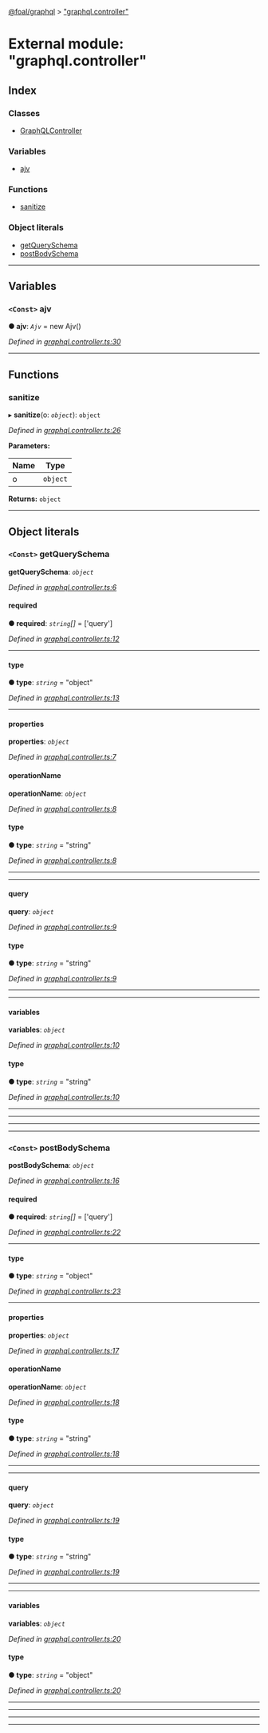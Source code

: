 [@foal/graphql](../README.md) > ["graphql.controller"](../modules/_graphql_controller_.md)

# External module: "graphql.controller"

## Index

### Classes

* [GraphQLController](../classes/_graphql_controller_.graphqlcontroller.md)

### Variables

* [ajv](_graphql_controller_.md#ajv)

### Functions

* [sanitize](_graphql_controller_.md#sanitize)

### Object literals

* [getQuerySchema](_graphql_controller_.md#getqueryschema)
* [postBodySchema](_graphql_controller_.md#postbodyschema)

---

## Variables

<a id="ajv"></a>

### `<Const>` ajv

**● ajv**: *`Ajv`* =  new Ajv()

*Defined in [graphql.controller.ts:30](https://github.com/FoalTS/foal/blob/538afb23/packages/graphql/src/graphql.controller.ts#L30)*

___

## Functions

<a id="sanitize"></a>

###  sanitize

▸ **sanitize**(o: *`object`*): `object`

*Defined in [graphql.controller.ts:26](https://github.com/FoalTS/foal/blob/538afb23/packages/graphql/src/graphql.controller.ts#L26)*

**Parameters:**

| Name | Type |
| ------ | ------ |
| o | `object` |

**Returns:** `object`

___

## Object literals

<a id="getqueryschema"></a>

### `<Const>` getQuerySchema

**getQuerySchema**: *`object`*

*Defined in [graphql.controller.ts:6](https://github.com/FoalTS/foal/blob/538afb23/packages/graphql/src/graphql.controller.ts#L6)*

<a id="getqueryschema.required"></a>

####  required

**● required**: *`string`[]* =  ['query']

*Defined in [graphql.controller.ts:12](https://github.com/FoalTS/foal/blob/538afb23/packages/graphql/src/graphql.controller.ts#L12)*

___
<a id="getqueryschema.type"></a>

####  type

**● type**: *`string`* = "object"

*Defined in [graphql.controller.ts:13](https://github.com/FoalTS/foal/blob/538afb23/packages/graphql/src/graphql.controller.ts#L13)*

___
<a id="getqueryschema.properties"></a>

####  properties

**properties**: *`object`*

*Defined in [graphql.controller.ts:7](https://github.com/FoalTS/foal/blob/538afb23/packages/graphql/src/graphql.controller.ts#L7)*

<a id="getqueryschema.properties.operationname"></a>

####  operationName

**operationName**: *`object`*

*Defined in [graphql.controller.ts:8](https://github.com/FoalTS/foal/blob/538afb23/packages/graphql/src/graphql.controller.ts#L8)*

<a id="getqueryschema.properties.operationname.type-1"></a>

####  type

**● type**: *`string`* = "string"

*Defined in [graphql.controller.ts:8](https://github.com/FoalTS/foal/blob/538afb23/packages/graphql/src/graphql.controller.ts#L8)*

___

___
<a id="getqueryschema.properties.query"></a>

####  query

**query**: *`object`*

*Defined in [graphql.controller.ts:9](https://github.com/FoalTS/foal/blob/538afb23/packages/graphql/src/graphql.controller.ts#L9)*

<a id="getqueryschema.properties.query.type-2"></a>

####  type

**● type**: *`string`* = "string"

*Defined in [graphql.controller.ts:9](https://github.com/FoalTS/foal/blob/538afb23/packages/graphql/src/graphql.controller.ts#L9)*

___

___
<a id="getqueryschema.properties.variables"></a>

####  variables

**variables**: *`object`*

*Defined in [graphql.controller.ts:10](https://github.com/FoalTS/foal/blob/538afb23/packages/graphql/src/graphql.controller.ts#L10)*

<a id="getqueryschema.properties.variables.type-3"></a>

####  type

**● type**: *`string`* = "string"

*Defined in [graphql.controller.ts:10](https://github.com/FoalTS/foal/blob/538afb23/packages/graphql/src/graphql.controller.ts#L10)*

___

___

___

___
<a id="postbodyschema"></a>

### `<Const>` postBodySchema

**postBodySchema**: *`object`*

*Defined in [graphql.controller.ts:16](https://github.com/FoalTS/foal/blob/538afb23/packages/graphql/src/graphql.controller.ts#L16)*

<a id="postbodyschema.required-1"></a>

####  required

**● required**: *`string`[]* =  ['query']

*Defined in [graphql.controller.ts:22](https://github.com/FoalTS/foal/blob/538afb23/packages/graphql/src/graphql.controller.ts#L22)*

___
<a id="postbodyschema.type-4"></a>

####  type

**● type**: *`string`* = "object"

*Defined in [graphql.controller.ts:23](https://github.com/FoalTS/foal/blob/538afb23/packages/graphql/src/graphql.controller.ts#L23)*

___
<a id="postbodyschema.properties-1"></a>

####  properties

**properties**: *`object`*

*Defined in [graphql.controller.ts:17](https://github.com/FoalTS/foal/blob/538afb23/packages/graphql/src/graphql.controller.ts#L17)*

<a id="postbodyschema.properties-1.operationname-1"></a>

####  operationName

**operationName**: *`object`*

*Defined in [graphql.controller.ts:18](https://github.com/FoalTS/foal/blob/538afb23/packages/graphql/src/graphql.controller.ts#L18)*

<a id="postbodyschema.properties-1.operationname-1.type-5"></a>

####  type

**● type**: *`string`* = "string"

*Defined in [graphql.controller.ts:18](https://github.com/FoalTS/foal/blob/538afb23/packages/graphql/src/graphql.controller.ts#L18)*

___

___
<a id="postbodyschema.properties-1.query-1"></a>

####  query

**query**: *`object`*

*Defined in [graphql.controller.ts:19](https://github.com/FoalTS/foal/blob/538afb23/packages/graphql/src/graphql.controller.ts#L19)*

<a id="postbodyschema.properties-1.query-1.type-6"></a>

####  type

**● type**: *`string`* = "string"

*Defined in [graphql.controller.ts:19](https://github.com/FoalTS/foal/blob/538afb23/packages/graphql/src/graphql.controller.ts#L19)*

___

___
<a id="postbodyschema.properties-1.variables-1"></a>

####  variables

**variables**: *`object`*

*Defined in [graphql.controller.ts:20](https://github.com/FoalTS/foal/blob/538afb23/packages/graphql/src/graphql.controller.ts#L20)*

<a id="postbodyschema.properties-1.variables-1.type-7"></a>

####  type

**● type**: *`string`* = "object"

*Defined in [graphql.controller.ts:20](https://github.com/FoalTS/foal/blob/538afb23/packages/graphql/src/graphql.controller.ts#L20)*

___

___

___

___

